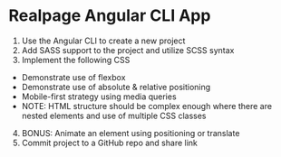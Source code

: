 # Realpage Angular CLI App
1. Use the Angular CLI to create a new project
2. Add SASS support to the project and utilize SCSS syntax
3. Implement the following CSS
  * Demonstrate use of flexbox
  * Demonstrate use of absolute & relative positioning
  * Mobile-first strategy using media queries
  * NOTE: HTML structure should be complex enough where there are nested elements and use of multiple CSS classes
4. BONUS: Animate an element using positioning or translate
5. Commit project to a GitHub repo and share link
